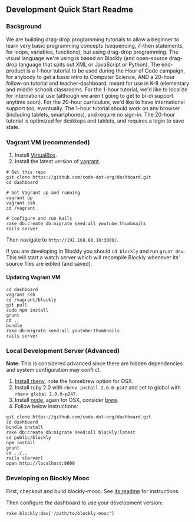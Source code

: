 ## Development Quick Start Readme

### Background
We are building drag-drop programming tutorials to allow a beginner to learn very basic programming concepts (sequencing, if-then statements, for loops, variables, functions), but using drag-drop programming.
The visual language we're using is based on Blockly (and open-source drag-drop language that spits out XML or JavaScript or Python). 
The end-product is a 1-hour tutorial to be used during the Hour of Code campaign, for anybody to get a basic intro to Computer Science, AND a 20-hour follow-on tutorial and teacher-dashboard, meant for use in K-8 (elementary and middle school) classrooms.
For the 1-hour tutorial, we'd like to localize for international use (although we aren't going to get to bi-di support anytime soon). For the 20-hour curriculum, we'd like to have international support too, eventually.
The 1-hour tutorial should work on any browser (including tablets, smartphones), and require no sign-in. The 20-hour tutorial is optimized for desktops and tablets, and requires a login to save state.

### Vagrant VM (recommended)

1. Install [VirtualBox](https://www.virtualbox.org/wiki/Downloads).
2. Install the latest version of [vagrant](http://downloads.vagrantup.com/).

```shell
# Get this repo
git clone https://github.com/code-dot-org/dashboard.git
cd dashboard

# Get Vagrant up and running
vagrant up
vagrant ssh
cd /vagrant

# Configure and run Rails
rake db:create db:migrate seed:all youtube:thumbnails
rails server
```

Then navigate to `http://192.168.60.10:3000/`.

If you are developing in Blockly you should `cd blockly` and run `grunt dev`. This will start a watch server which will recompile Blockly whenever its' source files are edited (and saved).

#### Updating Vagrant VM
```shell
cd dashboard
vagrant ssh
cd /vagrant/blockly
git pull
sudo npm install
grunt
cd ..
bundle
rake db:migrate seed:all youtube:thumbnails
rails server
```
### Local Development Server (Advanced)

__Note__: This is considered advanced since there are hidden dependencies and system configuration may conflict.

1. [Install rbenv](https://github.com/sstephenson/rbenv#installation), note the homebrew option for OSX.
2. Install ruby 2.0 with `rbenv install 2.0.0-p247` and set to global with `rbenv global 2.0.0-p247`.
3. Install [node](http://nodejs.org/download/), again for OSX, consider [brew](http://madebyhoundstooth.com/blog/install-node-with-homebrew-on-os-x/).
4. Follow below instructions:

```shell
git clone https://github.com/code-dot-org/dashboard.git
cd dashboard
bundle install
rake db:create db:migrate seed:all blockly:latest
cd public/blockly
npm install
grunt
cd ../..
rails s[erver]
open http://localhost:8000
```

### Developing on Blockly Mooc

First, checkout and build blockly-mooc. See [its readme][1] for instructions.

Then configure the dashboard to use your development version:

```shell
rake blockly:dev['/path/to/blockly-mooc']
```

[1]: https://github.com/code-dot-org/blockly/blob/master/README.md
